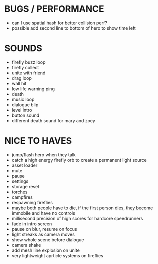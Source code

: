# BUGS / PERFORMANCE

- can I use spatial hash for better collision perf?
- possible add second line to bottom of hero to show time left

# SOUNDS

- firefly buzz loop
- firefly collect
- unite with friend
- drag loop
- wall hit
- low life warning ping
- death
- music loop
- dialogue blip
- level intro
- button sound
- different death sound for mary and zoey

# NICE TO HAVES

- jump/flash hero when they talk
- catch a high energy firefly orb to create a permanent light source
- asset loader
- mute
- pause
- settings
- storage reset
- torches
- campfires
- respawning fireflies
- maybe both people have to die, if the first person dies, they become immobile and have no controls
- millisecond precision of high scores for hardcore speedrunners
- fade in intro screen
- pause on blur, resume on focus
- light streaks as camera moves
- show whole scene before dialogue
- camera shake
- add mesh line explosion on unite
- very lightweight aprticle systems on fireflies
